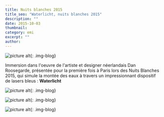 ```yaml
---
title: Nuits blanches 2015
title_seo: "Waterlicht, nuits blanches 2015"
description: ""
date: 2015-10-03
thumbnail:
category: emi
excerpt: ""
author:
---
```

![picture alt](/images/waterlicht-4.jpg "Waterlicht, nuits blanches 2015"){: .img-blog}

Immersion dans l'oeuvre de l'artiste et designer néerlandais Dan Roosegarde, présentée pour la première fois à Paris lors des Nuits Blanches 2015, qui simule la montée des eaux à travers un impressionnant dispositif de lasers bleus : **Waterlicht**


![picture alt](/images/waterlicht-1.jpg "Waterlicht, nuits blanches 2015"){: .img-blog}

![picture alt](/images/waterlicht-5.jpg "Waterlicht, nuits blanches 2015"){: .img-blog}

![picture alt](/images/waterlicht-2.jpg "Waterlicht, nuits blanches 2015"){: .img-blog}
